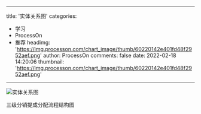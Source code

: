 
---
title: '实体关系图'
categories: 
 - 学习
 - ProcessOn
 - 推荐
headimg: 'https://img.processon.com/chart_image/thumb/60220142e401fd48f2952aef.png'
author: ProcessOn
comments: false
date: 2022-02-18 14:20:06
thumbnail: 'https://img.processon.com/chart_image/thumb/60220142e401fd48f2952aef.png'
---

<div>   
<img class="thumb" alt="实体关系图" src="https://img.processon.com/chart_image/thumb/60220142e401fd48f2952aef.png" referrerpolicy="no-referrer">
<p>三级分销提成分配流程结构图</p>  
</div>
            